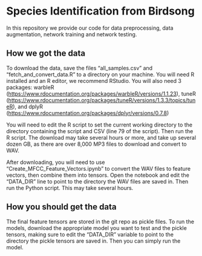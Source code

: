 # Species Identification from Birdsong

In this repository we provide our code for data preprocessing, data augmentation, network training and network testing.

## How we got the data

To download the data, save the files “all_samples.csv” and “fetch_and_convert_data.R” to a directory on your machine. You will need R installed and an R editor, we recommend RStudio. You will also need 3 packages: warbleR (https://www.rdocumentation.org/packages/warbleR/versions/1.1.23), tuneR (https://www.rdocumentation.org/packages/tuneR/versions/1.3.3/topics/tuneR), and dplyR (https://www.rdocumentation.org/packages/dplyr/versions/0.7.8)

You will need to edit the R script to set the current working directory to the directory containing the script and CSV (line 79 of the script). Then run the R script. The download may take several hours or more, and take up several dozen GB, as there are over 8,000 MP3 files to download and convert to WAV. 

After downloading, you will need to use “Create_MFCC_Feature_Vectors.ipynb” to convert the WAV files to feature vectors, then combine them into tensors. Open the notebook and edit the “DATA_DIR” line to point to the directory the WAV files are saved in. Then run the Python script. This may take several hours.

## How you should get the data

The final feature tensors are stored in the git repo as pickle files. To run the models, download the appropriate model you want to test and the pickle tensors, making sure to edit the “DATA_DIR” variable to point to the directory the pickle tensors are saved in. Then you can simply run the model. 
